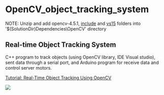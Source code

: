 # OpenCV_object_tracking_system
NOTE:
Unzip and add opencv-4.5.1, <a href="https://1drv.ms/u/s!Ahiuj6NEGPmRqA72ql14VPs2Ywt-?e=PblZ0Q">include</a> and <a href="https://1drv.ms/u/s!Ahiuj6NEGPmRqA9-yO_0bOOaVIUA?e=wBITgF">vs15</a> folders into '$(SolutionDir)Dependencies\OpenCV' directory
<h2>Real-time Object Tracking System</h2>
<p>C++ program to track objects (using OpenCV library, IDE Visual studio), sent data through a serial port, and Arduino program for receive data and control server motors.</p>
<p><a href="https://www.youtube.com/embed/bSeFrPrqZ2A">Tutorial: Real-Time Object Tracking Using OpenCV</a></p>

![](imgs/1.gif)
